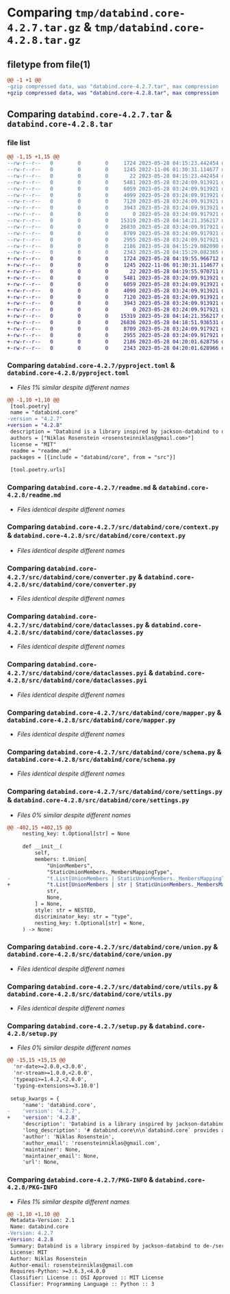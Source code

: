 # Comparing `tmp/databind.core-4.2.7.tar.gz` & `tmp/databind.core-4.2.8.tar.gz`

## filetype from file(1)

```diff
@@ -1 +1 @@
-gzip compressed data, was "databind.core-4.2.7.tar", max compression
+gzip compressed data, was "databind.core-4.2.8.tar", max compression
```

## Comparing `databind.core-4.2.7.tar` & `databind.core-4.2.8.tar`

### file list

```diff
@@ -1,15 +1,15 @@
--rw-r--r--   0        0        0     1724 2023-05-28 04:15:23.442454 databind.core-4.2.7/pyproject.toml
--rw-r--r--   0        0        0     1245 2022-11-06 01:30:31.114677 databind.core-4.2.7/readme.md
--rw-r--r--   0        0        0       22 2023-05-28 04:15:23.442454 databind.core-4.2.7/src/databind/core/__init__.py
--rw-r--r--   0        0        0     5481 2023-05-28 03:24:09.913921 databind.core-4.2.7/src/databind/core/context.py
--rw-r--r--   0        0        0     6059 2023-05-28 03:24:09.913921 databind.core-4.2.7/src/databind/core/converter.py
--rw-r--r--   0        0        0     4099 2023-05-28 03:24:09.913921 databind.core-4.2.7/src/databind/core/dataclasses.py
--rw-r--r--   0        0        0     7120 2023-05-28 03:24:09.913921 databind.core-4.2.7/src/databind/core/dataclasses.pyi
--rw-r--r--   0        0        0     3943 2023-05-28 03:24:09.913921 databind.core-4.2.7/src/databind/core/mapper.py
--rw-r--r--   0        0        0        0 2023-05-28 03:24:09.917921 databind.core-4.2.7/src/databind/core/py.typed
--rw-r--r--   0        0        0    15319 2023-05-28 04:14:21.356217 databind.core-4.2.7/src/databind/core/schema.py
--rw-r--r--   0        0        0    26830 2023-05-28 03:24:09.917921 databind.core-4.2.7/src/databind/core/settings.py
--rw-r--r--   0        0        0     8709 2023-05-28 03:24:09.917921 databind.core-4.2.7/src/databind/core/union.py
--rw-r--r--   0        0        0     2955 2023-05-28 03:24:09.917921 databind.core-4.2.7/src/databind/core/utils.py
--rw-r--r--   0        0        0     2186 2023-05-28 04:15:29.082090 databind.core-4.2.7/setup.py
--rw-r--r--   0        0        0     2343 2023-05-28 04:15:29.082365 databind.core-4.2.7/PKG-INFO
+-rw-r--r--   0        0        0     1724 2023-05-28 04:19:55.966712 databind.core-4.2.8/pyproject.toml
+-rw-r--r--   0        0        0     1245 2022-11-06 01:30:31.114677 databind.core-4.2.8/readme.md
+-rw-r--r--   0        0        0       22 2023-05-28 04:19:55.970711 databind.core-4.2.8/src/databind/core/__init__.py
+-rw-r--r--   0        0        0     5481 2023-05-28 03:24:09.913921 databind.core-4.2.8/src/databind/core/context.py
+-rw-r--r--   0        0        0     6059 2023-05-28 03:24:09.913921 databind.core-4.2.8/src/databind/core/converter.py
+-rw-r--r--   0        0        0     4099 2023-05-28 03:24:09.913921 databind.core-4.2.8/src/databind/core/dataclasses.py
+-rw-r--r--   0        0        0     7120 2023-05-28 03:24:09.913921 databind.core-4.2.8/src/databind/core/dataclasses.pyi
+-rw-r--r--   0        0        0     3943 2023-05-28 03:24:09.913921 databind.core-4.2.8/src/databind/core/mapper.py
+-rw-r--r--   0        0        0        0 2023-05-28 03:24:09.917921 databind.core-4.2.8/src/databind/core/py.typed
+-rw-r--r--   0        0        0    15319 2023-05-28 04:14:21.356217 databind.core-4.2.8/src/databind/core/schema.py
+-rw-r--r--   0        0        0    26836 2023-05-28 04:18:51.936531 databind.core-4.2.8/src/databind/core/settings.py
+-rw-r--r--   0        0        0     8709 2023-05-28 03:24:09.917921 databind.core-4.2.8/src/databind/core/union.py
+-rw-r--r--   0        0        0     2955 2023-05-28 03:24:09.917921 databind.core-4.2.8/src/databind/core/utils.py
+-rw-r--r--   0        0        0     2186 2023-05-28 04:20:01.628756 databind.core-4.2.8/setup.py
+-rw-r--r--   0        0        0     2343 2023-05-28 04:20:01.628966 databind.core-4.2.8/PKG-INFO
```

### Comparing `databind.core-4.2.7/pyproject.toml` & `databind.core-4.2.8/pyproject.toml`

 * *Files 1% similar despite different names*

```diff
@@ -1,10 +1,10 @@
 [tool.poetry]
 name = "databind.core"
-version = "4.2.7"
+version = "4.2.8"
 description = "Databind is a library inspired by jackson-databind to de-/serialize Python dataclasses. Compatible with Python 3.7 and newer."
 authors = ["Niklas Rosenstein <rosensteinniklas@gmail.com>"]
 license = "MIT"
 readme = "readme.md"
 packages = [{include = "databind/core", from = "src"}]
 
 [tool.poetry.urls]
```

### Comparing `databind.core-4.2.7/readme.md` & `databind.core-4.2.8/readme.md`

 * *Files identical despite different names*

### Comparing `databind.core-4.2.7/src/databind/core/context.py` & `databind.core-4.2.8/src/databind/core/context.py`

 * *Files identical despite different names*

### Comparing `databind.core-4.2.7/src/databind/core/converter.py` & `databind.core-4.2.8/src/databind/core/converter.py`

 * *Files identical despite different names*

### Comparing `databind.core-4.2.7/src/databind/core/dataclasses.py` & `databind.core-4.2.8/src/databind/core/dataclasses.py`

 * *Files identical despite different names*

### Comparing `databind.core-4.2.7/src/databind/core/dataclasses.pyi` & `databind.core-4.2.8/src/databind/core/dataclasses.pyi`

 * *Files identical despite different names*

### Comparing `databind.core-4.2.7/src/databind/core/mapper.py` & `databind.core-4.2.8/src/databind/core/mapper.py`

 * *Files identical despite different names*

### Comparing `databind.core-4.2.7/src/databind/core/schema.py` & `databind.core-4.2.8/src/databind/core/schema.py`

 * *Files identical despite different names*

### Comparing `databind.core-4.2.7/src/databind/core/settings.py` & `databind.core-4.2.8/src/databind/core/settings.py`

 * *Files 0% similar despite different names*

```diff
@@ -402,15 +402,15 @@
     nesting_key: t.Optional[str] = None
 
     def __init__(
         self,
         members: t.Union[
             "UnionMembers",
             "StaticUnionMembers._MembersMappingType",
-            "t.List[UnionMembers | StaticUnionMembers._MembersMappingType]",
+            "t.List[UnionMembers | str | StaticUnionMembers._MembersMappingType]",
             str,
             None,
         ] = None,
         style: str = NESTED,
         discriminator_key: str = "type",
         nesting_key: t.Optional[str] = None,
     ) -> None:
```

### Comparing `databind.core-4.2.7/src/databind/core/union.py` & `databind.core-4.2.8/src/databind/core/union.py`

 * *Files identical despite different names*

### Comparing `databind.core-4.2.7/src/databind/core/utils.py` & `databind.core-4.2.8/src/databind/core/utils.py`

 * *Files identical despite different names*

### Comparing `databind.core-4.2.7/setup.py` & `databind.core-4.2.8/setup.py`

 * *Files 0% similar despite different names*

```diff
@@ -15,15 +15,15 @@
  'nr-date>=2.0.0,<3.0.0',
  'nr-stream>=1.0.0,<2.0.0',
  'typeapi>=1.4.2,<2.0.0',
  'typing-extensions>=3.10.0']
 
 setup_kwargs = {
     'name': 'databind.core',
-    'version': '4.2.7',
+    'version': '4.2.8',
     'description': 'Databind is a library inspired by jackson-databind to de-/serialize Python dataclasses. Compatible with Python 3.7 and newer.',
     'long_description': '# databind.core\n\n`databind.core` provides a jackson-databind inspired framework for data de-/serialization in Python. Unless you\nare looking to implement support for de-/serializing new data formats, the `databind.core` package alone might\nnot be what you are looking for (unless you want to use `databind.core.dataclasses` as a drop-in replacement to\nthe standard library `dataclasses` module, for that check out the section at the bottom).\n\n### Known implementations\n\n* [databind.json](https://pypi.org/project/databind.json)\n\n### Dataclass extension\n\nThe standard library `dataclasses` module does not allow to define non-default arguments after default arguments.\nYou can use `databind.core.dataclasses` as a drop-in replacement to get this feature. It behaves exactly like the\nstandard library, only that non-default arguments may follow default arguments. Such arguments can be passed to\nthe constructor as positional or keyword arguments.\n\n```py\nfrom databind.core import dataclasses\n\n@dataclasses.dataclass\nclass A:\n  value1: int = 42\n\n@dataclasses.dataclass\nclass B(A):\n  value2: str\n\nprint(B(0, \'Hello, World!\'))\nprint(B(value2=\'Answer to the universe\'))\n```\n\n---\n\n<p align="center">Copyright &copy; 2020 &ndash; Niklas Rosenstein</p>\n',
     'author': 'Niklas Rosenstein',
     'author_email': 'rosensteinniklas@gmail.com',
     'maintainer': None,
     'maintainer_email': None,
     'url': None,
```

### Comparing `databind.core-4.2.7/PKG-INFO` & `databind.core-4.2.8/PKG-INFO`

 * *Files 1% similar despite different names*

```diff
@@ -1,10 +1,10 @@
 Metadata-Version: 2.1
 Name: databind.core
-Version: 4.2.7
+Version: 4.2.8
 Summary: Databind is a library inspired by jackson-databind to de-/serialize Python dataclasses. Compatible with Python 3.7 and newer.
 License: MIT
 Author: Niklas Rosenstein
 Author-email: rosensteinniklas@gmail.com
 Requires-Python: >=3.6.3,<4.0.0
 Classifier: License :: OSI Approved :: MIT License
 Classifier: Programming Language :: Python :: 3
```

